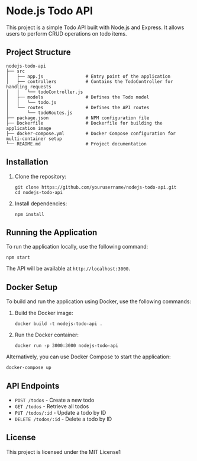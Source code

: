 # Node.js Todo API

This project is a simple Todo API built with Node.js and Express. It allows users to perform CRUD operations on todo items.

## Project Structure

```
nodejs-todo-api
├── src
│   ├── app.js                # Entry point of the application
│   ├── controllers           # Contains the TodoController for handling requests
│   │   └── todoController.js
│   ├── models                # Defines the Todo model
│   │   └── todo.js
│   └── routes                # Defines the API routes
│       └── todoRoutes.js
├── package.json              # NPM configuration file
├── Dockerfile                # Dockerfile for building the application image
├── docker-compose.yml        # Docker Compose configuration for multi-container setup
└── README.md                 # Project documentation
```

## Installation

1. Clone the repository:
   ```
   git clone https://github.com/yourusername/nodejs-todo-api.git
   cd nodejs-todo-api
   ```

2. Install dependencies:
   ```
   npm install
   ```

## Running the Application

To run the application locally, use the following command:
```
npm start
```

The API will be available at `http://localhost:3000`.

## Docker Setup

To build and run the application using Docker, use the following commands:

1. Build the Docker image:
   ```
   docker build -t nodejs-todo-api .
   ```

2. Run the Docker container:
   ```
   docker run -p 3000:3000 nodejs-todo-api
   ```

Alternatively, you can use Docker Compose to start the application:
```
docker-compose up
```

## API Endpoints

- `POST /todos` - Create a new todo
- `GET /todos` - Retrieve all todos
- `PUT /todos/:id` - Update a todo by ID
- `DELETE /todos/:id` - Delete a todo by ID

## License

This project is licensed under the MIT License1
